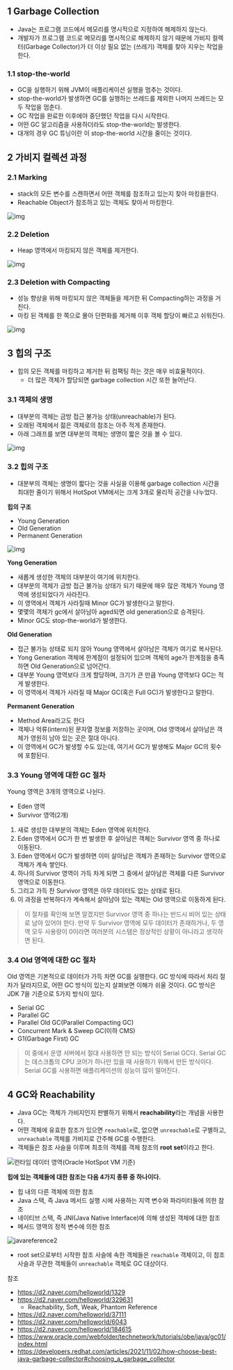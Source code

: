 ## 1 Garbage Collection

- Java는 프로그램 코드에서 메모리를 명시적으로 지정하여 해제하지 않는다.
- 개발자가 프로그램 코드로 메모리를 명시적으로 해제하지 않기 때문에 가비지 컬렉터(Garbage Collector)가 더 이상 필요 없는 (쓰레기) 객체를 찾아 지우는 작업을 한다.

### 1.1 stop-the-world

- GC을 실행하기 위해 JVM이 애플리케이션 실행을 멈추는 것이다.
- stop-the-world가 발생하면 GC를 실행하는 쓰레드를 제외한 나머지 쓰레드는 모두 작업을 멈춘다.
- GC 작업을 완료한 이후에야 중단했던 작업을 다시 시작한다.
- 어떤 GC 알고리즘을 사용하더라도 stop-the-world는 발생한다.
- 대개의 경우 GC 튜닝이란 이 stop-the-world 시간을 줄이는 것이다.

## 2 가비지 컬렉션 과정

### 2.1 Marking

- stack의 모든 변수를 스캔하면서 어떤 객체를 참조하고 있는지 찾아 마킹을한다.
- Reachable Object가 참조하고 있는 객체도 찾아서 마킹한다.

![img](images/Slide3.png)

### 2.2 Deletion

- Heap 영역에서 마킹되지 않은 객체를 제거한다.

![img](images/Slide1b.png)

### 2.3 Deletion with Compacting

- 성능 향상을 위해 마킹되지 않은 객체들을 제거한 뒤 Compacting하는 과정을 거친다.
- 마킹 된 객체를 한 쪽으로 몰아 단편화를 제거해 이후 객체 할당이 빠르고 쉬워진다.

![img](images/Slide4.png)

## 3 힙의 구조

- 힙의 모든 객체를 마킹하고 제거한 뒤 컴팩팅 하는 것은 매우 비효율적이다.
	- 더 많은 객체가 할당되면 garbage collection 시간 또한 늘어난다.

### 3.1 객체의 생명

- 대부분의 객체는 금방 접근 불가능 상태(unreachable)가 된다.
- 오래된 객체에서 젊은 객체로의 참조는 아주 적게 존재한다.
- 아래 그래프를 보면 대부분의 객체는 생명이 짧은 것을 볼 수 있다.

![img](images/ObjectLifetime.gif)

### 3.2 힙의 구조

- 대분부의 객체는 생명이 짧다는 것을 사실을 이용해 garbage collection 시간을 최대한 줄이기 위해서 HotSpot VM에서는 크게 3개로 물리적 공간을 나누었다.

**힙의 구조**

- Young Generation
- Old Generation
- Permanent Generation

![img](images/Slide5.png)

**Yong Generation**

- 새롭게 생성한 객체의 대부분이 여기에 위치한다.
- 대부분의 객체가 금방 접근 불가능 상태가 되기 때문에 매우 많은 객체가 Young 영역에 생성되었다가 사라진다.
- 이 영역에서 객체가 사라질때 Minor GC가 발생한다고 말한다.
- 몇몇의 객체가 gc에서 살아남아 aged되면 old generation으로 승격된다.
- Minor GC도 stop-the-world가 발생한다.

**Old Generation**

- 접근 불가능 상태로 되지 않아 Young 영역에서 살아남은 객체가 여기로 복사된다.
- Yong Generation 객체에 한계점이 설정되어 있으며 객체의 age가 한계점을 충족하면 Old Generation으로 넘어간다.
- 대부분 Young 영역보다 크게 할당하며, 크기가 큰 만큼 Young 영역보다 GC는 적게 발생한다.
- 이 영역에서 객체가 사라질 때 Major GC(혹은 Full GC)가 발생한다고 말한다.

**Permanent Generation**

- Method Area라고도 한다
- 객체나 억류(intern)된 문자열 정보를 저장하는 곳이며, Old 영역에서 살아남은 객체가 영원히 남아 있는 곳은 절대 아니다.
- 이 영역에서 GC가 발생할 수도 있는데, 여기서 GC가 발생해도 Major GC의 횟수에 포함된다.

### 3.3 Young 영역에 대한 GC 절차

Young 영역은 3개의 영역으로 나뉜다.

- Eden 영역
- Survivor 영역(2개)

1. 새로 생성한 대부분의 객체는 Eden 영역에 위치한다.
2. Eden 영역에서 GC가 한 번 발생한 후 살아남은 객체는 Survivor 영역 중 하나로 이동된다.
3. Eden 영역에서 GC가 발생하면 이미 살아남은 객체가 존재하는 Survivor 영역으로 객체가 계속 쌓인다.
4. 하나의 Survivor 영역이 가득 차게 되면 그 중에서 살아남은 객체를 다른 Survivor 영역으로 이동한다.
5. 그리고 가득 찬 Survivor 영역은 아무 데이터도 없는 상태로 된다.
6. 이 과정을 반복하다가 계속해서 살아남아 있는 객체는 Old 영역으로 이동하게 된다.

> 이 절차를 확인해 보면 알겠지만 Survivor 영역 중 하나는 반드시 비어 있는 상태로 남아 있어야 한다. 만약 두 Survivor 영역에 모두 데이터가 존재하거나, 두 영역 모두 사용량이 0이라면 여러분의
> 시스템은 정상적인 상황이 아니라고 생각하면 된다.

### 3.4 Old 영역에 대한 GC 절차

Old 영역은 기본적으로 데이터가 가득 차면 GC를 실행한다. GC 방식에 따라서 처리 절차가 달라지므로, 어떤 GC 방식이 있는지 살펴보면 이해가 쉬울 것이다. GC 방식은 JDK 7을 기준으로 5가지 방식이
있다.

- Serial GC
- Parallel GC
- Parallel Old GC(Parallel Compacting GC)
- Concurrent Mark & Sweep GC(이하 CMS)
- G1(Garbage First) GC

> 이 중에서 운영 서버에서 절대 사용하면 안 되는 방식이 Serial GC다. Serial GC는 데스크톱의 CPU 코어가 하나만 있을 때 사용하기 위해서 만든 방식이다. Serial GC를 사용하면 애플리케이션의
> 성능이 많이 떨어진다.

## 4 GC와 Reachability

- Java GC는 객체가 가비지인지 판별하기 위해서 **reachability**라는 개념을 사용한다.
- 어떤 객체에 유효한 참조가 있으면 `reachable`로, 없으면 `unreachable`로 구별하고, `unreachable` 객체를 가비지로 간주해 GC를 수행한다.
- 객체들은 참조 사슬을 이루며 최초의 객체를 객체 참조의 **root set**이라고 한다.

![런타임 데이터 영역(Oracle HotSpot VM 기준)](./images/data-area.png)

**힙에 있는 객체들에 대한 참조는 다음 4가지 종류 중 하나이다.**

- 힙 내의 다른 객체에 의한 참조
- Java 스택, 즉 Java 메서드 실행 시에 사용하는 지역 변수와 파라미터들에 의한 참조
- 네이티브 스택, 즉 JNI(Java Native Interface)에 의해 생성된 객체에 대한 참조
- 메서드 영역의 정적 변수에 의한 참조

![javareference2](./images/reachable.png)

- root set으로부터 시작한 참조 사슬에 속한 객체들은 `reachable` 객체이고, 이 참조 사슬과 무관한 객체들이 `unreachable` 객체로 GC 대상이다.

참조

- https://d2.naver.com/helloworld/1329
- https://d2.naver.com/helloworld/329631
	- Reachability, Soft, Weak, Phantom Reference
- https://d2.naver.com/helloworld/37111
- https://d2.naver.com/helloworld/6043
- https://d2.naver.com/helloworld/184615
- https://www.oracle.com/webfolder/technetwork/tutorials/obe/java/gc01/index.html
- https://developers.redhat.com/articles/2021/11/02/how-choose-best-java-garbage-collector#choosing_a_garbage_collector

